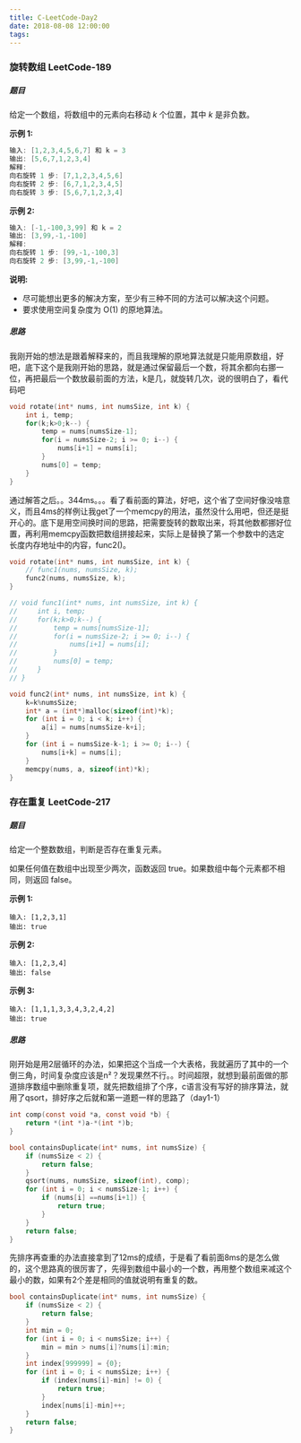 ```yaml
---
title: C-LeetCode-Day2
date: 2018-08-08 12:00:00
tags:
---
```


### 旋转数组	LeetCode-189

#####  题目

给定一个数组，将数组中的元素向右移动 *k* 个位置，其中 *k* 是非负数。

**示例 1:**

```c
输入: [1,2,3,4,5,6,7] 和 k = 3
输出: [5,6,7,1,2,3,4]
解释:
向右旋转 1 步: [7,1,2,3,4,5,6]
向右旋转 2 步: [6,7,1,2,3,4,5]
向右旋转 3 步: [5,6,7,1,2,3,4]
```

**示例 2:**

```c
输入: [-1,-100,3,99] 和 k = 2
输出: [3,99,-1,-100]
解释: 
向右旋转 1 步: [99,-1,-100,3]
向右旋转 2 步: [3,99,-1,-100]
```

**说明:**

- 尽可能想出更多的解决方案，至少有三种不同的方法可以解决这个问题。
- 要求使用空间复杂度为 O(1) 的原地算法。

##### 思路

我刚开始的想法是跟着解释来的，而且我理解的原地算法就是只能用原数组，好吧，底下这个是我刚开始的思路，就是通过保留最后一个数，将其余都向右挪一位，再把最后一个数放最前面的方法，k是几，就旋转几次，说的很明白了，看代码吧

```c
void rotate(int* nums, int numsSize, int k) {
    int i, temp;
    for(k;k>0;k--) {
        temp = nums[numsSize-1];
        for(i = numsSize-2; i >= 0; i--) {
            nums[i+1] = nums[i];
        }
        nums[0] = temp;
    }
}
```

通过解答之后。。344ms。。。看了看前面的算法，好吧，这个省了空间好像没啥意义，而且4ms的样例让我get了一个memcpy的用法，虽然没什么用吧，但还是挺开心的。底下是用空间换时间的思路，把需要旋转的数取出来，将其他数都挪好位置，再利用memcpy函数把数组拼接起来，实际上是替换了第一个参数中的选定长度内存地址中的内容，func2()。

```c
void rotate(int* nums, int numsSize, int k) {
    // func1(nums, numsSize, k);
    func2(nums, numsSize, k);
}

// void func1(int* nums, int numsSize, int k) {
//     int i, temp;
//     for(k;k>0;k--) {
//         temp = nums[numsSize-1];
//         for(i = numsSize-2; i >= 0; i--) {
//             nums[i+1] = nums[i];
//         }
//         nums[0] = temp;
//     }
// }

void func2(int* nums, int numsSize, int k) {
    k=k%numsSize;
    int* a = (int*)malloc(sizeof(int)*k);
    for (int i = 0; i < k; i++) {
        a[i] = nums[numsSize-k+i];
    }
    for (int i = numsSize-k-1; i >= 0; i--) {
        nums[i+k] = nums[i];
    }
    memcpy(nums, a, sizeof(int)*k);
}
```

### 存在重复	LeetCode-217 

##### 题目

给定一个整数数组，判断是否存在重复元素。

如果任何值在数组中出现至少两次，函数返回 true。如果数组中每个元素都不相同，则返回 false。

**示例 1:**

```
输入: [1,2,3,1]
输出: true
```

**示例 2:**

```
输入: [1,2,3,4]
输出: false
```

**示例 3:**

```
输入: [1,1,1,3,3,4,3,2,4,2]
输出: true
```

##### 思路

刚开始是用2层循环的办法，如果把这个当成一个大表格，我就遍历了其中的一个倒三角，时间复杂度应该是n²？发现果然不行。。时间超限，就想到最前面做的那道排序数组中删除重复项，就先把数组排了个序，c语言没有写好的排序算法，就用了qsort，排好序之后就和第一道题一样的思路了（day1-1）

```c
int comp(const void *a, const void *b) {
    return *(int *)a-*(int *)b;
}

bool containsDuplicate(int* nums, int numsSize) {
    if (numsSize < 2) {
        return false;
    }
    qsort(nums, numsSize, sizeof(int), comp);
    for (int i = 0; i < numsSize-1; i++) {
        if (nums[i] ==nums[i+1]) {
            return true;
        }
    }
    return false;
}

```

先排序再查重的办法直接拿到了12ms的成绩，于是看了看前面8ms的是怎么做的，这个思路真的很厉害了，先得到数组中最小的一个数，再用整个数组来减这个最小的数，如果有2个差是相同的值就说明有重复的数。

```c
bool containsDuplicate(int* nums, int numsSize) {
    if (numsSize < 2) {
        return false;
    }
    int min = 0;
    for (int i = 0; i < numsSize; i++) {
        min = min > nums[i]?nums[i]:min;
    }
    int index[999999] = {0};
    for (int i = 0; i < numsSize; i++) {
        if (index[nums[i]-min] != 0) {
            return true;
        }
        index[nums[i]-min]++;
    }
    return false;
}
```

